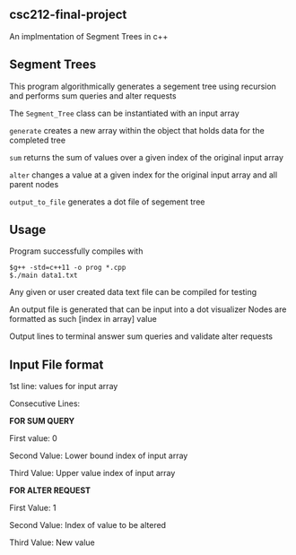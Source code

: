 ## csc212-final-project
An implmentation of Segment Trees in c++

## Segment Trees

This program algorithmically generates a segement tree using recursion and performs sum queries and alter requests

The `Segment_Tree` class can be instantiated with an input array

`generate` creates a new array within the object that holds data for the completed tree

`sum` returns the sum of values over a given index of the original input array

`alter` changes a value at a given index for the original input array and all parent nodes

`output_to_file` generates a dot file of segement tree

## Usage

Program successfully compiles with

    $g++ -std=c++11 -o prog *.cpp
    $./main data1.txt

Any given or user created data text file can be compiled for testing

An output file is generated that can be input into a dot visualizer
Nodes are formatted as such
\[index in array] value

Output lines to terminal answer sum queries and validate alter requests

## Input File format

1st line: values for input array

Consecutive Lines:

__FOR SUM QUERY__

First value: 0

Second Value: Lower bound index of input array

Third Value: Upper value index of input array


__FOR ALTER REQUEST__

First Value: 1

Second Value: Index of value to be altered

Third Value: New value

